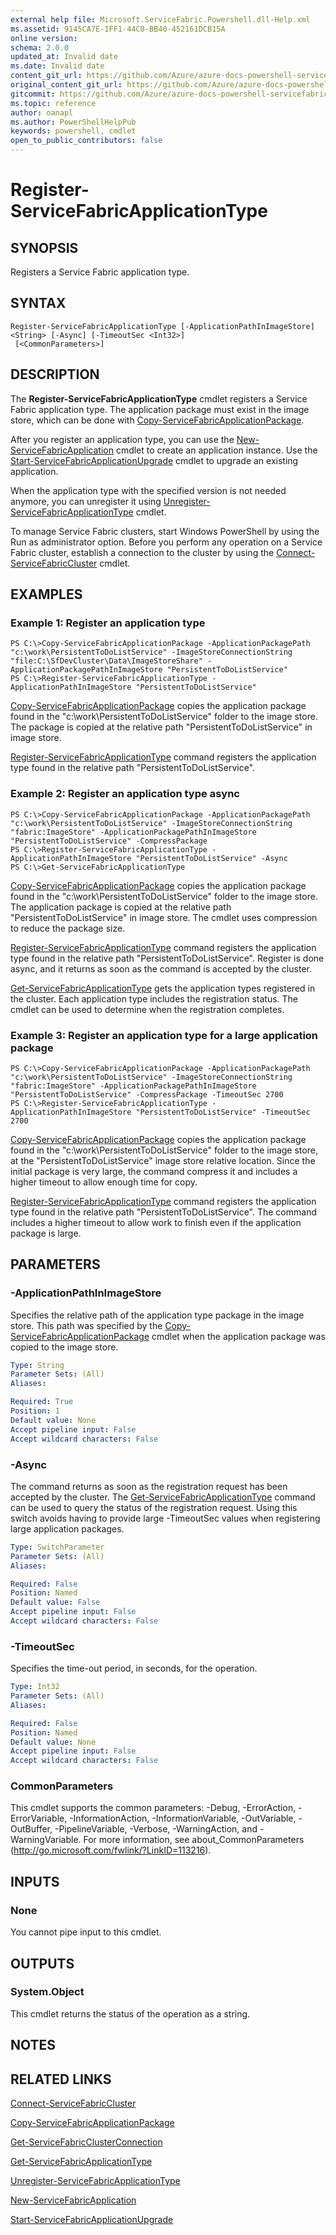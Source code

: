 ```yaml
---
external help file: Microsoft.ServiceFabric.Powershell.dll-Help.xml
ms.assetid: 9145CA7E-1FF1-44C0-BB40-452161DCB15A
online version:
schema: 2.0.0
updated_at: Invalid date
ms.date: Invalid date
content_git_url: https://github.com/Azure/azure-docs-powershell-servicefabric/blob/master/service-fabric-cmdlets/ServiceFabric/vlatest/Register-ServiceFabricApplicationType.md
original_content_git_url: https://github.com/Azure/azure-docs-powershell-servicefabric/blob/master/service-fabric-cmdlets/ServiceFabric/vlatest/Register-ServiceFabricApplicationType.md
gitcommit: https://github.com/Azure/azure-docs-powershell-servicefabric/blob/
ms.topic: reference
author: oanapl
ms.author: PowerShellHelpPub
keywords: powershell, cmdlet
open_to_public_contributors: false
---
```


# Register-ServiceFabricApplicationType

## SYNOPSIS
Registers a Service Fabric application type.

## SYNTAX

```
Register-ServiceFabricApplicationType [-ApplicationPathInImageStore] <String> [-Async] [-TimeoutSec <Int32>]
 [<CommonParameters>]
```

## DESCRIPTION
The **Register-ServiceFabricApplicationType** cmdlet registers a Service Fabric application type. The application package must exist in the image store, which can be done with [Copy-ServiceFabricApplicationPackage](./Copy-ServiceFabricApplicationPackage.md).

After you register an application type, you can use the [New-ServiceFabricApplication](./New-ServiceFabricApplication.md) cmdlet to create an application instance. Use the [Start-ServiceFabricApplicationUpgrade](./Start-ServiceFabricApplicationUpgrade.md) cmdlet to upgrade an existing application.

When the application type with the specified version is not needed anymore, you can unregister it using [Unregister-ServiceFabricApplicationType](./Unregister-ServiceFabricApplicationType.md) cmdlet.

To manage Service Fabric clusters, start Windows PowerShell by using the Run as administrator option.
Before you perform any operation on a Service Fabric cluster, establish a connection to the cluster by using the [Connect-ServiceFabricCluster](./Connect-ServiceFabricCluster.md) cmdlet.

## EXAMPLES

### Example 1: Register an application type
```
PS C:\>Copy-ServiceFabricApplicationPackage -ApplicationPackagePath "c:\work\PersistentToDoListService" -ImageStoreConnectionString "file:C:\SfDevCluster\Data\ImageStoreShare" -ApplicationPackagePathInImageStore "PersistentToDoListService"
PS C:\>Register-ServiceFabricApplicationType -ApplicationPathInImageStore "PersistentToDoListService"
```

[Copy-ServiceFabricApplicationPackage](./Copy-ServiceFabricApplicationPackage.md) copies the application package found in the "c:\work\PersistentToDoListService" folder to the image store. The package is copied at the relative path "PersistentToDoListService" in image store.

[Register-ServiceFabricApplicationType](./Register-ServiceFabricApplicationType.md) command registers the application type found in the relative path "PersistentToDoListService".

### Example 2: Register an application type async
```
PS C:\>Copy-ServiceFabricApplicationPackage -ApplicationPackagePath "c:\work\PersistentToDoListService" -ImageStoreConnectionString "fabric:ImageStore" -ApplicationPackagePathInImageStore "PersistentToDoListService" -CompressPackage
PS C:\>Register-ServiceFabricApplicationType -ApplicationPathInImageStore "PersistentToDoListService" -Async
PS C:\>Get-ServiceFabricApplicationType
```

[Copy-ServiceFabricApplicationPackage](./Copy-ServiceFabricApplicationPackage.md) copies the application package found in the "c:\work\PersistentToDoListService" folder to the image store. The application package is copied at the relative path "PersistentToDoListService" in image store. The cmdlet uses compression to reduce the package size.

[Register-ServiceFabricApplicationType](.\Register-ServiceFabricApplicationType.md) command registers the application type found in the relative path "PersistentToDoListService". Register is done async, and it returns as soon as the command is accepted by the cluster.

[Get-ServiceFabricApplicationType](.\Get-ServiceFabricApplicationType.md) gets the application types registered in the cluster. Each application type includes the registration status. The cmdlet can be used to determine when the registration completes.

### Example 3: Register an application type for a large application package
```
PS C:\>Copy-ServiceFabricApplicationPackage -ApplicationPackagePath "c:\work\PersistentToDoListService" -ImageStoreConnectionString "fabric:ImageStore" -ApplicationPackagePathInImageStore "PersistentToDoListService" -CompressPackage -TimeoutSec 2700
PS C:\>Register-ServiceFabricApplicationType -ApplicationPathInImageStore "PersistentToDoListService" -TimeoutSec 2700
```

[Copy-ServiceFabricApplicationPackage](./Copy-ServiceFabricApplicationPackage.md) copies the application package found in the "c:\work\PersistentToDoListService" folder to the image store, at the "PersistentToDoListService" image store relative location. Since the initial package is very large, the command compress it and includes a higher timeout to allow enough time for copy.

[Register-ServiceFabricApplicationType](.\Register-ServiceFabricApplicationType.md) command registers the application type found in the relative path "PersistentToDoListService". The command includes a higher timeout to allow work to finish even if the application package is large.

## PARAMETERS

### -ApplicationPathInImageStore
Specifies the relative path of the application type package in the image store. This path was specified by the [Copy-ServiceFabricApplicationPackage](./Copy-ServiceFabricApplicationPackage.md) cmdlet when the application package was copied to the image store.

```yaml
Type: String
Parameter Sets: (All)
Aliases: 

Required: True
Position: 1
Default value: None
Accept pipeline input: False
Accept wildcard characters: False
```

### -Async
The command returns as soon as the registration request has been accepted by the cluster. The [Get-ServiceFabricApplicationType](./Get-ServiceFabricApplicationType.md) command can be used to query the status of the registration request. Using this switch avoids having to provide large -TimeoutSec values when registering large application packages.

```yaml
Type: SwitchParameter
Parameter Sets: (All)
Aliases: 

Required: False
Position: Named
Default value: False
Accept pipeline input: False
Accept wildcard characters: False
```

### -TimeoutSec
Specifies the time-out period, in seconds, for the operation.

```yaml
Type: Int32
Parameter Sets: (All)
Aliases: 

Required: False
Position: Named
Default value: None
Accept pipeline input: False
Accept wildcard characters: False
```

### CommonParameters
This cmdlet supports the common parameters: -Debug, -ErrorAction, -ErrorVariable, -InformationAction, -InformationVariable, -OutVariable, -OutBuffer, -PipelineVariable, -Verbose, -WarningAction, and -WarningVariable. For more information, see about_CommonParameters (http://go.microsoft.com/fwlink/?LinkID=113216).

## INPUTS

### None
You cannot pipe input to this cmdlet.

## OUTPUTS

### System.Object
This cmdlet returns the status of the operation as a string.

## NOTES

## RELATED LINKS

[Connect-ServiceFabricCluster](./Connect-ServiceFabricCluster.md)

[Copy-ServiceFabricApplicationPackage](./Copy-ServiceFabricApplicationPackage.md)

[Get-ServiceFabricClusterConnection](./Get-ServiceFabricClusterConnection.md)

[Get-ServiceFabricApplicationType](./Get-ServiceFabricApplicationType.md)

[Unregister-ServiceFabricApplicationType](./Unregister-ServiceFabricApplicationType.md)

[New-ServiceFabricApplication](./New-ServiceFabricApplication.md)

[Start-ServiceFabricApplicationUpgrade](./Start-ServiceFabricApplicationUpgrade.md)
